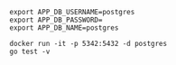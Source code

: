 ```shell
export APP_DB_USERNAME=postgres
export APP_DB_PASSWORD=
export APP_DB_NAME=postgres
``` 

```shell
docker run -it -p 5342:5432 -d postgres
go test -v
```
